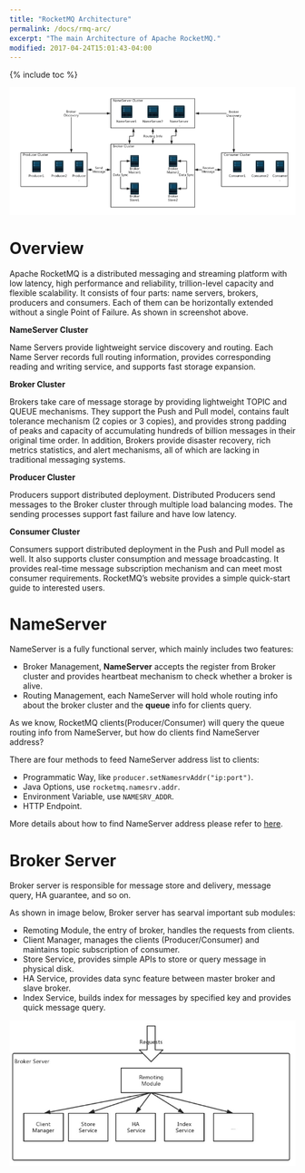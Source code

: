 ```yaml
---
title: "RocketMQ Architecture"
permalink: /docs/rmq-arc/
excerpt: "The main Architecture of Apache RocketMQ."
modified: 2017-04-24T15:01:43-04:00
---
```



{% include toc %}


![](/assets/images/rmq-basic-arc.png)

# Overview

Apache RocketMQ is a distributed messaging and streaming platform with low latency, high performance and reliability, trillion-level capacity and flexible scalability. It consists of four parts: name servers, brokers, producers and consumers. Each of them can be horizontally extended without a single Point of Failure. As shown in screenshot above.



**NameServer Cluster**

Name Servers provide lightweight service discovery and routing. Each Name Server records full routing information, provides corresponding reading and writing service, and supports fast storage expansion.

**Broker Cluster**

Brokers take care of message storage by providing lightweight TOPIC and QUEUE mechanisms. They support the Push and Pull model, contains fault tolerance mechanism (2 copies or 3 copies), and provides strong padding of peaks and capacity of accumulating hundreds of billion messages in their original time order. In addition, Brokers provide disaster recovery, rich metrics statistics, and alert mechanisms, all of which are lacking in traditional messaging systems.

**Producer Cluster**

Producers support distributed deployment. Distributed Producers send messages to the Broker cluster through multiple load balancing modes. The sending processes support fast failure and have low latency.

**Consumer Cluster**

Consumers support distributed deployment in the Push and Pull model as well. It also supports cluster consumption and message broadcasting. It provides real-time message subscription mechanism and can meet most consumer requirements. 
RocketMQ’s website provides a simple quick-start guide to interested users.

# NameServer

NameServer is a fully functional server, which mainly includes two features:

* Broker Management, **NameServer** accepts the register from Broker cluster and provides heartbeat mechanism to check whether a broker is alive.
* Routing Management, each NameServer will hold whole routing info about the broker cluster and the **queue** info for clients query.

As we know, RocketMQ clients(Producer/Consumer) will query the queue routing info from NameServer, but how do clients find NameServer address?

There are four methods to feed NameServer address list to clients:

* Programmatic Way, like `producer.setNamesrvAddr("ip:port")`.
* Java Options, use `rocketmq.namesrv.addr`.
* Environment Variable, use `NAMESRV_ADDR`.
* HTTP Endpoint.

More details about how to find NameServer address please refer to [here](/rocketmq/four-methods-to-feed-name-server-address-list/).

# Broker Server

Broker server is responsible for message store and delivery, message query, HA guarantee, and so on.

As shown in image below, Broker server has searval important sub modules:

* Remoting Module, the entry of broker, handles the requests from clients.
* Client Manager, manages the clients (Producer/Consumer) and maintains topic subscription of consumer.
* Store Service, provides simple APIs to store or query message in physical disk.
* HA Service, provides data sync feature between master broker and slave broker.
* Index Service, builds index for messages by specified key and provides quick message query.

![](/assets/images/rmq-basic-component.png)

